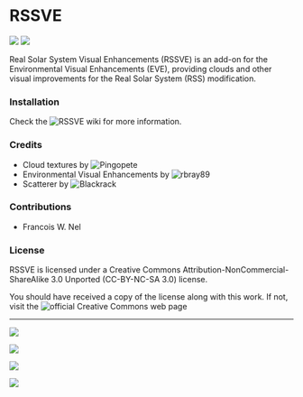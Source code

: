 # RSSVE

![][RSSVE:shield_version]
![][RSSVE:shield_license]

Real Solar System Visual Enhancements (RSSVE) is an add-on for the Environmental Visual Enhancements (EVE), providing clouds and other visual improvements for the Real Solar System (RSS) modification.

### Installation

Check the ![RSSVE wiki][RSSVE:wiki] for more information.

### Credits

* Cloud textures by ![Pingopete](https://github.com/Pingopete)
* Environmental Visual Enhancements by ![rbray89](https://github.com/rbray89)
* Scatterer by ![Blackrack](https://github.com/LGhassen)

### Contributions

* Francois W. Nel

### License

RSSVE is licensed under a Creative Commons Attribution-NonCommercial-ShareAlike 3.0 Unported (CC-BY-NC-SA 3.0) license.

You should have received a copy of the license along with this work. If not, visit the ![official Creative Commons web page][RSSVE:license]

--------------------------------------------------

![][RSSVE:Venus]

![][RSSVE:Earth]

![][RSSVE:Mars]

![][RSSVE:Jupiter]

[RSSVE:shield_version]: https://img.shields.io/badge/KSP%20Version-1.1.3.1289-red.svg
[RSSVE:shield_license]: https://img.shields.io/badge/License-CC%20BY--NC--SA%203.0-green.svg
[RSSVE:license]: https://creativecommons.org/licenses/by-nc-sa/3.0/

[RSSVE:wiki]: https://github.com/PhineasFreak/RSSVE/wiki

[RSSVE:Venus]: https://raw.githubusercontent.com/PhineasFreak/PicBin/master/PicBin/RSSVE_git_05.png
[RSSVE:Earth]: https://raw.githubusercontent.com/PhineasFreak/PicBin/master/PicBin/RSSVE_git_02.png
[RSSVE:Mars]: https://raw.githubusercontent.com/PhineasFreak/PicBin/master/PicBin/RSSVE_git_04.png
[RSSVE:Jupiter]: https://raw.githubusercontent.com/PhineasFreak/PicBin/master/PicBin/RSSVE_git_03.png
